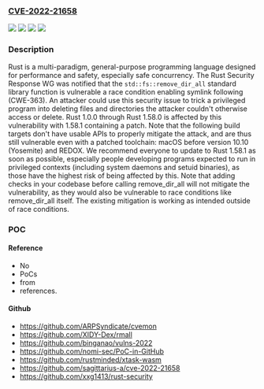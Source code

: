 ### [CVE-2022-21658](https://cve.mitre.org/cgi-bin/cvename.cgi?name=CVE-2022-21658)
![](https://img.shields.io/static/v1?label=Product&message=rust&color=blue)
![](https://img.shields.io/static/v1?label=Version&message=n%2Fa&color=blue)
![](https://img.shields.io/static/v1?label=Vulnerability&message=CWE-363%3A%20Race%20Condition%20Enabling%20Link%20Following&color=brighgreen)
![](https://img.shields.io/static/v1?label=Vulnerability&message=CWE-367%3A%20Time-of-check%20Time-of-use%20(TOCTOU)%20Race%20Condition&color=brighgreen)

### Description

Rust is a multi-paradigm, general-purpose programming language designed for performance and safety, especially safe concurrency. The Rust Security Response WG was notified that the `std::fs::remove_dir_all` standard library function is vulnerable a race condition enabling symlink following (CWE-363). An attacker could use this security issue to trick a privileged program into deleting files and directories the attacker couldn't otherwise access or delete. Rust 1.0.0 through Rust 1.58.0 is affected by this vulnerability with 1.58.1 containing a patch. Note that the following build targets don't have usable APIs to properly mitigate the attack, and are thus still vulnerable even with a patched toolchain: macOS before version 10.10 (Yosemite) and REDOX. We recommend everyone to update to Rust 1.58.1 as soon as possible, especially people developing programs expected to run in privileged contexts (including system daemons and setuid binaries), as those have the highest risk of being affected by this. Note that adding checks in your codebase before calling remove_dir_all will not mitigate the vulnerability, as they would also be vulnerable to race conditions like remove_dir_all itself. The existing mitigation is working as intended outside of race conditions.

### POC

#### Reference
- No
- PoCs
- from
- references.

#### Github
- https://github.com/ARPSyndicate/cvemon
- https://github.com/XIDY-Dex/rmall
- https://github.com/binganao/vulns-2022
- https://github.com/nomi-sec/PoC-in-GitHub
- https://github.com/rustminded/xtask-wasm
- https://github.com/sagittarius-a/cve-2022-21658
- https://github.com/xxg1413/rust-security

